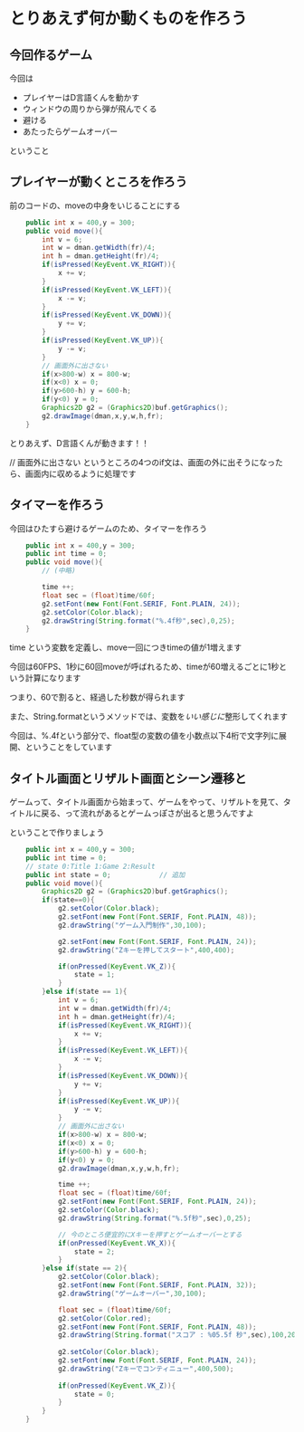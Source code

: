 # とりあえず何か動くものを作ろう

## 今回作るゲーム

今回は

- プレイヤーはD言語くんを動かす
- ウィンドウの周りから弾が飛んでくる
- 避ける
- あたったらゲームオーバー

ということ

## プレイヤーが動くところを作ろう

前のコードの、moveの中身をいじることにする

```java
	public int x = 400,y = 300;
	public void move(){
		int v = 6;
		int w = dman.getWidth(fr)/4;
		int h = dman.getHeight(fr)/4;
		if(isPressed(KeyEvent.VK_RIGHT)){
			x += v;
		}
		if(isPressed(KeyEvent.VK_LEFT)){
			x -= v;
		}
		if(isPressed(KeyEvent.VK_DOWN)){
			y += v;
		}
		if(isPressed(KeyEvent.VK_UP)){
			y -= v;
		}
		// 画面外に出さない
		if(x>800-w) x = 800-w;
		if(x<0) x = 0;
		if(y>600-h) y = 600-h;
		if(y<0) y = 0;
		Graphics2D g2 = (Graphics2D)buf.getGraphics();
		g2.drawImage(dman,x,y,w,h,fr);
	}
```

とりあえず、D言語くんが動きます！！

// 画面外に出さない というところの4つのif文は、画面の外に出そうになったら、画面内に収めるように処理です

## タイマーを作ろう

今回はひたすら避けるゲームのため、タイマーを作ろう

```java
	public int x = 400,y = 300;
	public int time = 0;
	public void move(){
		// (中略)

		time ++;
		float sec = (float)time/60f;
		g2.setFont(new Font(Font.SERIF, Font.PLAIN, 24));
		g2.setColor(Color.black);
		g2.drawString(String.format("%.4f秒",sec),0,25);
	}
```

time という変数を定義し、move一回につきtimeの値が1増えます

今回は60FPS、1秒に60回moveが呼ばれるため、timeが60増えるごとに1秒という計算になります

つまり、60で割ると、経過した秒数が得られます

また、String.formatというメソッドでは、変数を*いい感じに*整形してくれます

今回は、%.4fという部分で、float型の変数の値を小数点以下4桁で文字列に展開、ということをしています

## タイトル画面とリザルト画面とシーン遷移と

ゲームって、タイトル画面から始まって、ゲームをやって、リザルトを見て、タイトルに戻る、って流れがあるとゲームっぽさが出ると思うんですよ

ということで作りましょう

``` java
	public int x = 400,y = 300;
	public int time = 0;
	// state 0:Title 1:Game 2:Result
	public int state = 0;			 // 追加
	public void move(){
		Graphics2D g2 = (Graphics2D)buf.getGraphics();
		if(state==0){
			g2.setColor(Color.black);
			g2.setFont(new Font(Font.SERIF, Font.PLAIN, 48));
			g2.drawString("ゲーム入門制作",30,100);

			g2.setFont(new Font(Font.SERIF, Font.PLAIN, 24));
			g2.drawString("Zキーを押してスタート",400,400);

			if(onPressed(KeyEvent.VK_Z)){
				state = 1;
			}
		}else if(state == 1){
			int v = 6;
			int w = dman.getWidth(fr)/4;
			int h = dman.getHeight(fr)/4;
			if(isPressed(KeyEvent.VK_RIGHT)){
				x += v;
			}
			if(isPressed(KeyEvent.VK_LEFT)){
				x -= v;
			}
			if(isPressed(KeyEvent.VK_DOWN)){
				y += v;
			}
			if(isPressed(KeyEvent.VK_UP)){
				y -= v;
			}
			// 画面外に出さない
			if(x>800-w) x = 800-w;
			if(x<0) x = 0;
			if(y>600-h) y = 600-h;
			if(y<0) y = 0;
			g2.drawImage(dman,x,y,w,h,fr);

			time ++;
			float sec = (float)time/60f;
			g2.setFont(new Font(Font.SERIF, Font.PLAIN, 24));
			g2.setColor(Color.black);
			g2.drawString(String.format("%.5f秒",sec),0,25);

			// 今のところ便宜的にXキーを押すとゲームオーバーとする
			if(onPressed(KeyEvent.VK_X)){
				state = 2;
			}
		}else if(state == 2){
			g2.setColor(Color.black);
			g2.setFont(new Font(Font.SERIF, Font.PLAIN, 32));
			g2.drawString("ゲームオーバー",30,100);

			float sec = (float)time/60f;
			g2.setColor(Color.red);
			g2.setFont(new Font(Font.SERIF, Font.PLAIN, 48));
			g2.drawString(String.format("スコア : %05.5f 秒",sec),100,200);
			
			g2.setColor(Color.black);
			g2.setFont(new Font(Font.SERIF, Font.PLAIN, 24));
			g2.drawString("Zキーでコンティニュー",400,500);
			
			if(onPressed(KeyEvent.VK_Z)){
				state = 0;
			}
		}
	}
```

